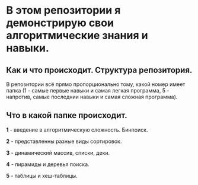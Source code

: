 # В этом репозитории я демонстрирую свои алгоритмические знания и навыки.

## Как и что происходит. Структура репозитория.

В репозитории всё прямо пропорционально тому, какой номер имеет папка (1 - самые первые навыки и самая легкая программа, 5 - напротив, самые последнии навыки и самая сложная программа).

## Что в какой папке происходит.

**1** - введение в алгоритмическую сложность. Бинпоиск.

**2** - представленны разные виды сортировок.

**3** - динамический массив, списки, деки.

**4** - пирамиды и деревья поиска.

**5** - таблицы и хеш-таблицы.
